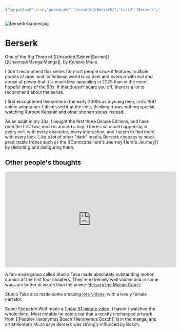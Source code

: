```yaml
---
{"dg-publish":true,"permalink":"/unsorted/berserk/","title":"Berserk","updated":"2025-04-22T11:55:21.793-07:00"}
---
```


![berserk-banner.jpg](/img/user/Embeds/berserk-banner.jpg)

# Berserk

One of the Big Three of  [[Unsorted/Seinen\|Seinen]] [[Unsorted/Manga\|Manga]], by Kentaro Miura.

I don't recommend this series for most people since it features multiple counts of rape, and its fictional world is so dark and overrun with evil and abuse of power that it is much less appealing in 2025 than in the more hopeful times of the 90s. If that doesn't scare you off, there is a lot to recommend about the series.

I first encountered the series in the early 2000s as a young teen, in its 1997 anime adaptation. I dismissed it at the time, thinking it was nothing special, watching Rurouni Kenshin and other shonen series instead. 

As an adult in my 30s, I bought the first three Deluxe Editions, and have read the first two, each in around a day. There's so much happening in every cell, with every character, every interaction, and I seem to find more with every look. Like a lot of other "dark" media, Berserk chooses to mock predictable tropes such as the [[Concepts/Hero's Journey\|Hero's Journey]] by distorting and disfiguring them. 

## Other people's thoughts

<iframe width="560" height="315" src="https://www.youtube.com/embed/I5lLQza7Mew?clip=Ugkx8W23pcST9yzjgnBNJ6veC5PLt2zNzM57&amp;clipt=EKTNAxipyAQ" title="YouTube video player" frameborder="0" allow="accelerometer; autoplay; clipboard-write; encrypted-media; gyroscope; picture-in-picture" allowfullscreen></iframe>

A fan-made group called Studio Taka made absolutely outstanding motion comics of the first four chapters. They're extremely well voiced and in some ways are better to watch than the anime: [Berserk the Motion Comic](https://youtu.be/I5lLQza7Mew)

Studio Taka also made some amazing [lore videos](https://www.youtube.com/watch?v=Bwyc11QghLo), with a lovely female narrator.

Super Eyepatch Wolf made a [1 hour 51 minute video](https://www.youtube.com/watch?v=UBrUVqZ_pO8). I haven't watched the whole thing. Most notably he points out that a mostly unchanged artwork from [[People/Hieronymus Bosch\|Hieronymus Bosch]] is in the manga, and artist Kentaro Miura says Berserk was strongly influnced by Bosch.